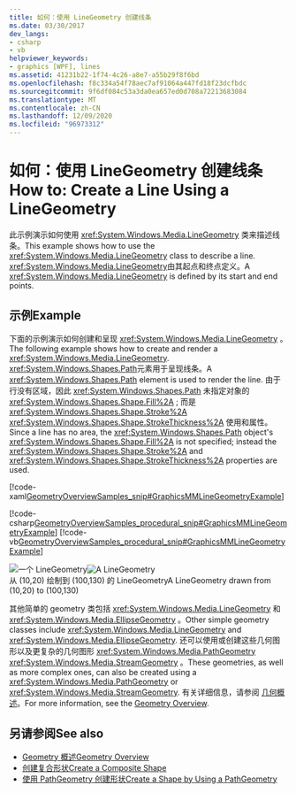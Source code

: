 ```yaml
---
title: 如何：使用 LineGeometry 创建线条
ms.date: 03/30/2017
dev_langs:
- csharp
- vb
helpviewer_keywords:
- graphics [WPF], lines
ms.assetid: 41231b22-1f74-4c26-a8e7-a55b29f8f6bd
ms.openlocfilehash: f8c334a54f78aec7af91064a447fd18f23dcfbdc
ms.sourcegitcommit: 9f6df084c53a3da0ea657ed0d708a72213683084
ms.translationtype: MT
ms.contentlocale: zh-CN
ms.lasthandoff: 12/09/2020
ms.locfileid: "96973312"
---
```

# <a name="how-to-create-a-line-using-a-linegeometry"></a><span data-ttu-id="15cd9-102">如何：使用 LineGeometry 创建线条</span><span class="sxs-lookup"><span data-stu-id="15cd9-102">How to: Create a Line Using a LineGeometry</span></span>
<span data-ttu-id="15cd9-103">此示例演示如何使用 <xref:System.Windows.Media.LineGeometry> 类来描述线条。</span><span class="sxs-lookup"><span data-stu-id="15cd9-103">This example shows how to use the <xref:System.Windows.Media.LineGeometry> class to describe a line.</span></span> <span data-ttu-id="15cd9-104"><xref:System.Windows.Media.LineGeometry>由其起点和终点定义。</span><span class="sxs-lookup"><span data-stu-id="15cd9-104">A <xref:System.Windows.Media.LineGeometry> is defined by its start and end points.</span></span>  
  
## <a name="example"></a><span data-ttu-id="15cd9-105">示例</span><span class="sxs-lookup"><span data-stu-id="15cd9-105">Example</span></span>  
 <span data-ttu-id="15cd9-106">下面的示例演示如何创建和呈现 <xref:System.Windows.Media.LineGeometry> 。</span><span class="sxs-lookup"><span data-stu-id="15cd9-106">The following example shows how to create and render a <xref:System.Windows.Media.LineGeometry>.</span></span>  <span data-ttu-id="15cd9-107"><xref:System.Windows.Shapes.Path>元素用于呈现线条。</span><span class="sxs-lookup"><span data-stu-id="15cd9-107">A <xref:System.Windows.Shapes.Path> element is used to render the line.</span></span>  <span data-ttu-id="15cd9-108">由于行没有区域，因此 <xref:System.Windows.Shapes.Path> 未指定对象的 <xref:System.Windows.Shapes.Shape.Fill%2A> ; 而是 <xref:System.Windows.Shapes.Shape.Stroke%2A> <xref:System.Windows.Shapes.Shape.StrokeThickness%2A> 使用和属性。</span><span class="sxs-lookup"><span data-stu-id="15cd9-108">Since a line has no area, the <xref:System.Windows.Shapes.Path> object's <xref:System.Windows.Shapes.Shape.Fill%2A> is not specified; instead the <xref:System.Windows.Shapes.Shape.Stroke%2A> and <xref:System.Windows.Shapes.Shape.StrokeThickness%2A> properties are used.</span></span>  
  
 [!code-xaml[GeometryOverviewSamples_snip#GraphicsMMLineGeometryExample](~/samples/snippets/csharp/VS_Snippets_Wpf/GeometryOverviewSamples_snip/CS/GeometryExamples.xaml#graphicsmmlinegeometryexample)]  
  
 [!code-csharp[GeometryOverviewSamples_procedural_snip#GraphicsMMLineGeometryExample](~/samples/snippets/csharp/VS_Snippets_Wpf/GeometryOverviewSamples_procedural_snip/CSharp/GeometryExamples.cs#graphicsmmlinegeometryexample)]
 [!code-vb[GeometryOverviewSamples_procedural_snip#GraphicsMMLineGeometryExample](~/samples/snippets/visualbasic/VS_Snippets_Wpf/GeometryOverviewSamples_procedural_snip/visualbasic/geometryexamples.vb#graphicsmmlinegeometryexample)]  
  
 <span data-ttu-id="15cd9-109">![一个 LineGeometry](./media/graphicsmm-line.gif "graphicsmm_line")</span><span class="sxs-lookup"><span data-stu-id="15cd9-109">![A LineGeometry](./media/graphicsmm-line.gif "graphicsmm_line")</span></span>  
<span data-ttu-id="15cd9-110">从 (10,20) 绘制到 (100,130) 的 LineGeometry</span><span class="sxs-lookup"><span data-stu-id="15cd9-110">A LineGeometry drawn from (10,20) to (100,130)</span></span>  
  
 <span data-ttu-id="15cd9-111">其他简单的 geometry 类包括 <xref:System.Windows.Media.LineGeometry> 和 <xref:System.Windows.Media.EllipseGeometry> 。</span><span class="sxs-lookup"><span data-stu-id="15cd9-111">Other simple geometry classes include <xref:System.Windows.Media.LineGeometry> and <xref:System.Windows.Media.EllipseGeometry>.</span></span> <span data-ttu-id="15cd9-112">还可以使用或创建这些几何图形以及更复杂的几何图形 <xref:System.Windows.Media.PathGeometry> <xref:System.Windows.Media.StreamGeometry> 。</span><span class="sxs-lookup"><span data-stu-id="15cd9-112">These geometries, as well as more complex ones, can also be created using a <xref:System.Windows.Media.PathGeometry> or <xref:System.Windows.Media.StreamGeometry>.</span></span> <span data-ttu-id="15cd9-113">有关详细信息，请参阅 [几何概述](geometry-overview.md)。</span><span class="sxs-lookup"><span data-stu-id="15cd9-113">For more information, see the [Geometry Overview](geometry-overview.md).</span></span>  
  
## <a name="see-also"></a><span data-ttu-id="15cd9-114">另请参阅</span><span class="sxs-lookup"><span data-stu-id="15cd9-114">See also</span></span>

- [<span data-ttu-id="15cd9-115">Geometry 概述</span><span class="sxs-lookup"><span data-stu-id="15cd9-115">Geometry Overview</span></span>](geometry-overview.md)
- [<span data-ttu-id="15cd9-116">创建复合形状</span><span class="sxs-lookup"><span data-stu-id="15cd9-116">Create a Composite Shape</span></span>](how-to-create-a-composite-shape.md)
- [<span data-ttu-id="15cd9-117">使用 PathGeometry 创建形状</span><span class="sxs-lookup"><span data-stu-id="15cd9-117">Create a Shape by Using a PathGeometry</span></span>](how-to-create-a-shape-by-using-a-pathgeometry.md)
